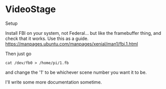 # VideoStage


Setup

Install FBI on your system, not Federal... but like the framebuffer thing, and check that it works. Use this as a guide. https://manpages.ubuntu.com/manpages/xenial/man1/fbi.1.html

Then just go

```
cat /dev/fb0 > /home/pi/1.fb
```
and change the '1' to be whichever scene number you want it to be. 

I'll write some more documentation sometime.
